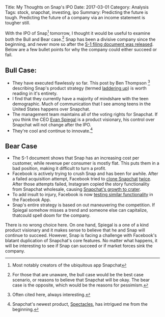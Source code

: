 Title: My Thoughts on Snap's IPO
Date: 2017-03-01
Category: Analysis
Tags: stock, snapchat, investing, ipo
Summary: Predicting the future is tough. Predicting the future of a company via an income statement is tougher still.

With the IPO of Snap[^1] tomorrow, I thought it would be useful to examine both the Bull and Bear case.[^2] Snap has been a divisive company since the beginning, and never more so after the [S-1 filing document was released](https://www.sec.gov/Archives/edgar/data/1564408/000119312517029199/d270216ds1.htm). Below are a few bullet points for why the company could either succeed or fail. 

## Bull Case: 
- They have executed flawlessly so far. This post by Ben Thompson [^3] describing Snap's product strategy (termed [laddering up](https://stratechery.com/2016/snapchats-ladder/)) is worth reading in it's entirety. 
- I find that they currently have a majority of mindshare with the teen demographic. Much of communication that I see among teens in the United States happens over Snapchat. 
- The management team maintains all of the voting rights for Snapchat. If you think the CEO [Evan Spiegal](https://en.wikipedia.org/wiki/Evan_Spiegel) is a product visionary, his control over Snapchat will not change after the IPO.  
- They're cool and continue to innovate.[^4]

## Bear Case
- The S-1 document shows that Snap has an increasing cost per customer, while revenue per consumer is mostly flat. This puts them in a bad position, making it difficult to turn a profit.
- Facebook is actively trying to crush Snap and has been for awhile. After a failed acquisition attempt, Facebook tried to [clone Snapchat](http://www.theverge.com/2014/6/17/5817996/facebook-slingshot-app-vs-snapchat) [twice](http://www.theverge.com/2014/5/9/5700732/facebook-poke-is-dead-and-so-is-facebook-camera). After those attempts failed, Instagram copied the story functionality from Snapchat wholesale, causing [Snapchat's growth to crater](https://techcrunch.com/2017/02/02/slowchat/). 
- To add insult to injury, Facebook is now [testing similar functionality](https://techcrunch.com/2017/01/25/facebook-stories/) in the Facebook App. 
- Snap's entire strategy is based on out maneuvering the competition. If Spiegal somehow misses a trend and someone else can capitalize, thatcould spell doom for the company. 

There is no wrong choice here. On one hand, Spiegal is a one of a kind product visionary and it makes sense to believe that he and Snap will continue to succeed. However, Snap is facing a challenge with Facebook's blatant duplication of Snapchat's core features. No matter what happens, it will be interesting to see if Snap can succeed or if market forces sink the company. 

[^1]:	Most notably creators of the ubiquitous app Snapchat

[^2]:	For those that are unaware, the bull case would be the best case scenario, or reasons to believe that Snapchat will be okay. The bear case is the opposite, which would be the reasons for pessimism.

[^3]:	Often cited here, always interesting. 

[^4]:	Snapchat's newest product, [Spectacles](https://www.spectacles.com/), has intrigued me from the beginning.  
